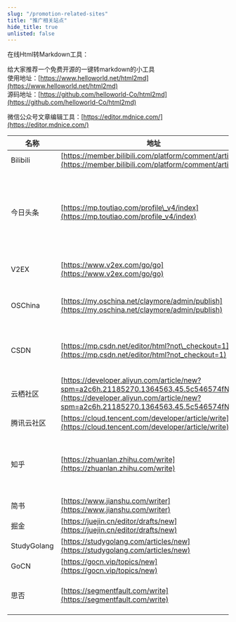 ```yaml
---
slug: "/promotion-related-sites"
title: "推广相关站点"
hide_title: true
unlisted: false
---
```


在线Html转Markdown工具：

给大家推荐一个免费开源的一键转markdown的小工具  
使用地址：[https://www.helloworld.net/html2md](https://www.helloworld.net/html2md)  
源码地址：[https://github.com/helloworld-Co/html2md](https://github.com/helloworld-Co/html2md)

微信公众号文章编辑工具：[https://editor.mdnice.com/](https://editor.mdnice.com/)

| 名称  | 地址  | 备注  |
| --- | --- | --- |
| Bilibili | [https://member.bilibili.com/platform/comment/article](https://member.bilibili.com/platform/comment/article) | *   视频分享 |
| 今日头条 | [https://mp.toutiao.com/profile\_v4/index](https://mp.toutiao.com/profile_v4/index) | *   流量大<br/>*   WYSWYG<br/>*   内容不能包含外网连接<br/>*   文章+视频 |
| V2EX | [https://www.v2ex.com/go/go](https://www.v2ex.com/go/go) | *   喷子多<br/>*   Markdown |
| OSChina | [https://my.oschina.net/claymore/admin/publish](https://my.oschina.net/claymore/admin/publish) | *   正常新闻<br/>*   个人博客<br/>*   WYSWYG |
| CSDN | [https://mp.csdn.net/editor/html?not\_checkout=1](https://mp.csdn.net/editor/html?not_checkout=1) | *   个人博客<br/>*   WYSWYG<br/>*   Markdown |
| 云栖社区 | [https://developer.aliyun.com/article/new?spm=a2c6h.21185270.1364563.45.5c546574fNLusf](https://developer.aliyun.com/article/new?spm=a2c6h.21185270.1364563.45.5c546574fNLusf) | *   WYSWYG |
| 腾讯云社区 | [https://cloud.tencent.com/developer/article/write](https://cloud.tencent.com/developer/article/write) | *   WYSWYG |
| 知乎  | [https://zhuanlan.zhihu.com/write](https://zhuanlan.zhihu.com/write) | *   喷子多<br/>*   WYSWYG<br/>*   发些质量高的技术文章 |
| 简书  | [https://www.jianshu.com/writer](https://www.jianshu.com/writer) | *   WYSWYG |
| 掘金  | [https://juejin.cn/editor/drafts/new](https://juejin.cn/editor/drafts/new) | *   WYSWYG |
| StudyGolang | [https://studygolang.com/articles/new](https://studygolang.com/articles/new) | *   Markdown |
| GoCN | [https://gocn.vip/topics/new](https://gocn.vip/topics/new) | *   Markdown |
| 思否  | [https://segmentfault.com/write](https://segmentfault.com/write) | *   Markdown<br/>*   WYSWYG |